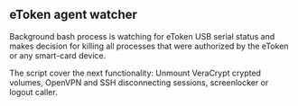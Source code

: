 ## eToken agent watcher

Background bash process is watching for eToken USB serial status and makes decision for killing all processes that were authorized by the eToken or any smart-card device.

The script cover the next functionality: Unmount VeraCrypt crypted volumes, OpenVPN and SSH disconnecting sessions, screenlocker or logout caller.
